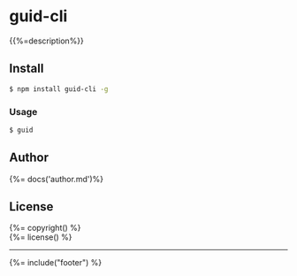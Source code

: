 # guid-cli
{{%=description%}}

## Install

```bash
$ npm install guid-cli -g
```

### Usage

```bash
$ guid
```

## Author
{%= docs('author.md')%}

## License
{%= copyright() %}  
{%= license() %}

***

{%= include("footer") %}



